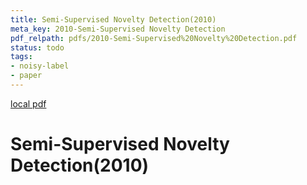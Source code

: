 ```yaml
---
title: Semi-Supervised Novelty Detection(2010)
meta_key: 2010-Semi-Supervised Novelty Detection
pdf_relpath: pdfs/2010-Semi-Supervised%20Novelty%20Detection.pdf
status: todo
tags:
- noisy-label
- paper
---
```


[local pdf](../../../pdfs/2010-Semi-Supervised%20Novelty%20Detection.pdf)

# Semi-Supervised Novelty Detection(2010)

